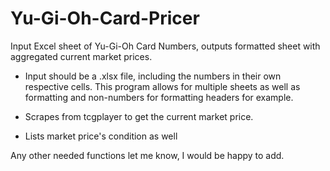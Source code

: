 # Yu-Gi-Oh-Card-Pricer
Input Excel sheet of Yu-Gi-Oh Card Numbers, outputs formatted sheet with aggregated current market prices.

* Input should be a .xlsx file, including the numbers in their own respective cells. This program allows for multiple sheets as well as formatting and non-numbers for formatting headers for example.

* Scrapes from tcgplayer to get the current market price.

* Lists market price's condition as well

Any other needed functions let me know, I would be happy to add.
